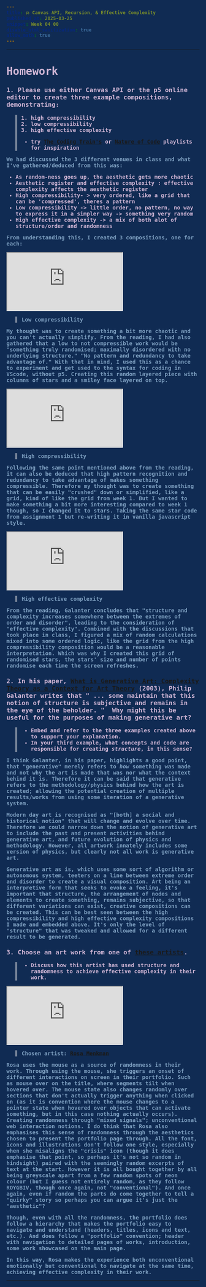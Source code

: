 ```yaml
---
title: 💥 Canvas API, Recursion, & Effective Complexity
published_at: 2025-03-25
snippet: Week 04 00
disable_html_sanitization: true
allow_math: true
---
```


<style>
  @import url('https://fonts.googleapis.com/css2?family=Cutive+Mono&display=swap');
  @import url('https://use.typekit.net/jyw5vxq.css');

h1, h3, h4, p, pre, ul, li {
  /* font-family: "Cutive Mono", monospace;
  font-weight: 700;
  font-style: normal; */

  font-family: "prestige-elite-std", monospace;
  font-weight: 600;
  font-style: normal;
  color:#CEB5D4;
}

 .text-gray-500, .markdown-body blockquote {color:#E872B0}
 .markdown-body {background-color:#102B53;}
  html {background-color:#102B53;}
  h1 {; font-weight: 800;}
  p, pre, ul {color:#7D9FC0;}
  .markdown-body a {color:#4E7AB1; text-decoration:underline;}
</style>

---

# Homework

### 1. Please use either Canvas API or the p5 online editor to create three example compositions, demonstrating:

> 1. high compressibility
> 2. low compressibility
> 3. high effective complexity
>
> - try [The Coding Train's](https://www.youtube.com/playlist?list=PLRqwX-V7Uu6bxNsa_3SfCPyF9Md9XvXhR) or [Nature of Code](https://www.youtube.com/playlist?list=PLRqwX-V7Uu6ZV4yEcW3uDwOgGXKUUsPOM) playlists for inspiration

We had discussed the 3 different venues in class and what I've gathered/deduced from this was:

- As random-ness goes up, the aesthetic gets more chaotic
- Aesthetic register and effective complexity : effective complexity affects the aesthetic register
- High compressibility- > very ordered, like a grid that can be 'compressed', theres a pattern
- Low compressibility -> little order, no pattern, no way to express it in a simpler way -> something very random
- High effective complexity -> a mix of both alot of structure/order and randomness

From understanding this, I created 3 compositions, one for each:

<!-- LOW COMPRESS ------------------------------------------------------------->
<iframe id="w04-00-2" src="https://sams4m.github.io/comm2747-cr-coding/w04-00/low-compress/"></iframe>

> Low compressibility

My thought was to create something a bit more chaotic and you can't actually simplify. From the reading, I had also gathered that a low to not compressible work would be "something truly randomised; maximally disordered with no underlying structure." "No pattern and redundancy to take advantage of." With that in mind, I used this as a chance to experiment and get used to the syntax for coding in VScode, without p5. Creating this random layered piece with columns of stars and a smiley face layered on top.

<script type="module">

    const iframe  = document.getElementById (`w04-00-2`)
    iframe.width  = iframe.parentNode.scrollWidth
    iframe.height = iframe.width * 9 / 16 + 42

</script>

<!-- HIGH COMPRESS ------------------------------------------------------------->
<iframe id="w04-00-1" src="https://sams4m.github.io/comm2747-cr-coding/w04-00/high-compress/"></iframe>

> High compressibility

Following the same point mentioned above from the reading, it can also be deduced that high pattern recognition and redundancy to take advantage of makes something compressible. Therefore my thought was to create something that can be easily "crushed" down or simplified, like a grid, kind of like the grid from week 1. But I wanted to make something a bit more interesting compared to week 1 though, so I changed it to stars. Taking the same star code from assignment 1 but re-writing it in vanilla javascript style.

<script type="module">

    const iframe  = document.getElementById (`w04-00-1`)
    iframe.width  = iframe.parentNode.scrollWidth
    iframe.height = iframe.width * 9 / 16 + 42

</script>

<!-- HIGH EFFECTIVE COMPRESS ------------------------------------------------------------->
<iframe id="w04-00-3" src="https://sams4m.github.io/comm2747-cr-coding/w04-00/effective-complexity/"></iframe>

> High effective complexity

From the reading, Galanter concludes that "structure and complexity increases somewhere between the extremes of **order** and **disorder**", leading to the consideration of "effective complexity". Combined with the discussions that took place in class, I figured a mix of random calculations mixed into some ordered logic, like the grid from the high compressibility composition would be a reasonable interpretation. Which was why I created this grid of randomised stars, the stars' size and number of points randomise each time the screen refreshes.

<script type="module">

    const iframe  = document.getElementById (`w04-00-3`)
    iframe.width  = iframe.parentNode.scrollWidth
    iframe.height = iframe.width * 9 / 16 + 42

</script>

### 2. In his paper, [What is Generative Art: Complexity Theory as a Context for Art Theory](https://www.philipgalanter.com/downloads/ga2003_paper.pdf) (2003), Philip Galanter writes that " ... some maintain that this notion of structure is subjective and remains in the eye of the beholder. "  Why might this be useful for the purposes of making generative art?  

> - Embed and refer to the three examples created above to support your explanation.
> - In your third example, what concepts and code are responsible for creating *structure*, in this sense?

I think Galanter, in his paper, highlights a good point, that "generative" merely refers to _how_ something was made and not why the art is made that was nor what the context behind it is. Therefore it can be said that generative refers to the methodology/physics behind how the art is created; allowing the potential creation of multiple results/works from using some iteration of a generative system.

Modern day art is recognised as "[both] a social and historical notion" that will change and evolve over time. Therefore we could narrow down the notion of generative art to include the past and present activities behind generative art, and future evolution of physics and methodology. However, all artwork innately includes some version of physics, but clearly not all work is generative art.

Generative art as is, which uses some sort of algorithm or autonomous system, teeters on a line between extreme order and disorder to create a visual composition. Art being an interpretive form that seeks to evoke a feeling, it's important that structure, the arrangement of nodes and elements to create something, remains subjective, so that different variations can exist, creative compositions can be created. This can be best seen between the high compressibility and high effective complexity compositions I made and embedded above. It's only the level of "structure" that was tweaked and allowed for a different result to be generated.

### 3. Choose an art work from one of [these artists](https://rmit.instructure.com/courses/151099/pages/some-postdigital-artists). 

> - Discuss how this artist has used structure and randomness to achieve effective complexity in their work.

<iframe id="w04-00-4" src="https://beyondresolution.info/ABOUT"></iframe>

> Chosen artist: [Rosa Menkman](https://beyondresolution.info/ABOUT)

<script type="module">
const iframe = document.getElementById (`w04-00-4`)
iframe.width = iframe.parentNode.scrollWidth
iframe.height = iframe.width * 9 / 16 + 42
</script>

Rosa uses the mouse as a source of randomness in their work. Through using the mouse, she triggers an onset of different interactions on screen in their portfolio. Such as mouse over on the title, where segments tilt when hovered over. The mouse state also changes randomly over sections that don't actually trigger anything when clicked on (as it is convention where the mouse changes to a pointer state when hovered over objects that can activate something, but in this case nothing actually occurs). Creating randomness through "mixed signals"; unconventional web interaction notions. I do think that Rosa also emphasises this sense of randomness through the aesthetics chosen to present the portfolio page through. All the font, icons and illustrations don't follow one style, especially when she misaligns the "crisis" icon (though it does emphasise that point, so perhaps it's not so random in hindsight) paired with the seemingly random excerpts of text at the start. However it is all bought together by all being greyscale apart from a few random spots of neon colour (but I guess not entirely random, as they follow ROYGBIV, though once again, not "conventional"). And once again, even if random the parts do come together to tell a "quirky" story so perhaps you can argue it's just the "aesthetic"?

Though, even with all the randomness, the portfolio does follow a hierarchy that makes the portfolio easy to navigate and understand (headers, titles, icons and text, etc.). And does follow a "portfolio" convention; header with navigation to detailed pages of works, introduction, some work showcased on the main page.

In this way, Rosa makes the experience both unconventional emotionally but conventional to navigate at the same time, achieving effective complexity in their work.

---

